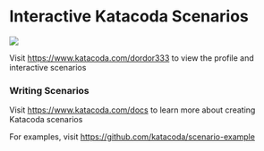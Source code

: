# Interactive Katacoda Scenarios

[![](http://shields.katacoda.com/katacoda/dordor333/count.svg)](https://www.katacoda.com/dordor333 "Get your profile on Katacoda.com")

Visit https://www.katacoda.com/dordor333 to view the profile and interactive scenarios

### Writing Scenarios
Visit https://www.katacoda.com/docs to learn more about creating Katacoda scenarios

For examples, visit https://github.com/katacoda/scenario-example
